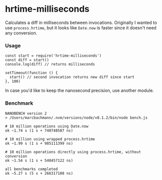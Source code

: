 
# hrtime-milliseconds

Calculates a diff in milliseconds between invocations. Originally I wanted to use `process.hrtime`, but it looks like `Date.now` is faster since it doesn't need any conversion.

### Usage

```
const start = require('hrtime-milliseconds')
const diff = start()
console.log(diff) // returns milliseconds

setTimeout(function () {
  start() // second invocation returns new diff since start
}, 100)
```


In case you'd like to keep the nanosecond precision, use another module.

### Benchmark

```
NANOBENCH version 2
> /Users/marcbachmann/.nvm/versions/node/v8.1.2/bin/node bench.js

# 10 million operations using Date.now
ok ~1.74 s (1 s + 740748587 ns)

# 10 million using wrapped process.hrtime
ok ~1.99 s (1 s + 985111399 ns)

# 10 million operations directly using process.hrtime, without conversion
ok ~1.54 s (1 s + 540457122 ns)

all benchmarks completed
ok ~5.27 s (5 s + 266317108 ns)
```
